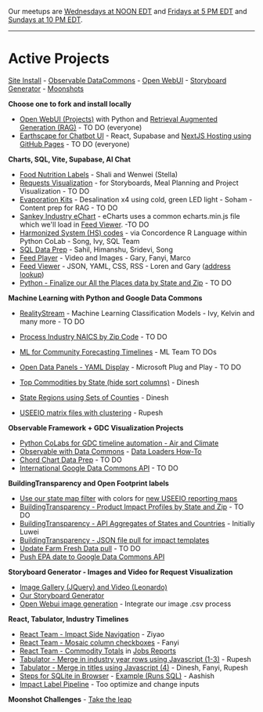 Our meetups are [Wednesdays at NOON EDT](/io/coders/) and [Fridays at 5 PM EDT](/io/coders) and [Sundays at 10 PM EDT](/io/coders/).

---

# Active Projects

[Site Install](../localsite/start/steps/) - [Observable DataCommons](/data-commons/) - [Open WebUI](src/) - [Storyboard Generator](/data-pipeline/research) - [Moonshots](/community/projects/)

**Choose one to fork and install locally**
- [Open WebUI (Projects)](src) with Python and [Retrieval Augmented Generation (RAG)](https://docs.openwebui.com/tutorial/rag/) - TO DO (everyone)
- [Earthscape for Chatbot UI](/earthscape/app/) - React, Supabase and [NextJS Hosting using GitHub Pages](https://www.freecodecamp.org/news/how-to-deploy-next-js-app-to-github-pages/) - TO DO (everyone)

**Charts, SQL, Vite, Supabase, AI Chat**
- [Food Nutrition Labels](/data-commons/docs/food) - Shali and Wenwei (Stella)
- [Requests Visualization](/requests/) - for Storyboards, Meal Planning and Project Visualization - TO DO
- [Evaporation Kits](/evaporation-kits/) - Desalination x4 using cold, green LED light - Soham - Content prep for RAG - TO DO
- [Sankey Industry eChart](/useeio.js/charts/echarts/sankey-nodeAlign-left.html) - eCharts uses a common echarts.min.js file which we'll load in [Feed Viewer](/feed/view). -TO DO<!-- Chenbohan -->
- [Harmonized System (HS) codes](/requests/products/) - via Concordence R Language within Python CoLab - Song, Ivy, SQL Team
- [SQL Data Prep](/useeio.js/footprint) - Sahil, Himanshu, Sridevi, Song
- [Feed Player](../feed/intro.html) - Video and Images - Gary, Fanyi, Marco
- [Feed Viewer](../feed/view/#feed=nasa) - JSON, YAML, CSS, RSS - Loren and Gary ([address lookup](/feed/view/#feed=311)) 
- [Python - Finalize our All the Places data by State and Zip](/places) - TO DO

<!--
- [Datausa.io](https://datausa.io) - Add API and embeddable visualizations to Feed Player
- [Restack.io](https://www.restack.io/docs/supabase-knowledge-supabase-rust-sdk-guide) - for Supabase with Rust and Streamlit


openai
Docker path: https://chat.openai.com/share/61b0997f-ea9b-49f7-9bcb-12fa0519a2d1 

Matthew Berman list of true Agents: 
https://youtu.be/_AOA6M9Ta2I?si=Bh8SMhyD3GmuCLks&t=378


CSV Files to use for Timelines, Observable, and AI Training at: [industries/naics/US/counties](https://github.com/ModelEarth/community-data/tree/master/industries/naics/US/counties)  
Pre-processed data for county industry levels, based on employment, establishments and payroll.-->

**Machine Learning with Python and Google Data Commons**

- [RealityStream](/RealityStream/) - Machine Learning Classification Models - Ivy, Kelvin and many more - TO DO
- [Process Industry NAICS by Zip Code](/data-pipeline/industries/naics) - TO DO
- [ML for Community Forecasting Timelines](../data-pipeline/timelines/) - ML Team TO DOs
- [Open Data Panels - YAML Display](/OpenFootprint) - Microsoft Plug and Play - TO DO

- [Top Commodities by State (hide sort columns)](/data-pipeline/research/economy) - Dinesh
- [State Regions using Sets of Counties](/community-data/us/edd/) - Dinesh
- [USEEIO matrix files with clustering](/machine-learning/python/cluster/) - <!--Honglin-->Rupesh

<!--
- [CrewAI+Ollama integration](https://lightning.ai/lightning-ai/studios/ai-agents-powered-by-crewai) within our [Open WebUI fork](src)
- [Flowsa RStudio - API to JSON](/localsite/info/data/flowsa/)
-->

**Observable Framework + GDC Visualization Projects**

- [Python CoLabs for GDC timeline automation - Air and Climate](/data-commons/dist/air)
- [Observable with Data Commons](/data-commons/) - [Data Loaders How-To](/data-commons/dist/air/)
- [Chord Chart Data Prep](/io/charts/chord/) - TO DO 
- [International Google Data Commons API](/data-commons/) - TO DO

<!--
[Kargil's notes](https://github.com/modelearth/Observables-DataLoader/tree/master/docs)
-->

**BuildingTransparency and Open Footprint labels**

- [Use our state map filter](#geoview=country) with colors for [new USEEIO reporting maps](https://figshare.com/collections/USEEIO_State_Models_v1_0_-_Supporting_Figures/7041473)
- [BuildingTransparency - Product Impact Profiles by State and Zip](/io/template/feed/) - TO DO <!--Ronan-->
- [BuildingTransparency - API Aggregates of States and Countries](/io/template/product/) - Initially Luwei
- [BuildingTransparency - JSON file pull for impact templates](/io/template/product/)
- [Update Farm Fresh Data pull](/community-data/process/python/farmfresh/) - TO DO
- [Push EPA date to Google Data Commons API](https://docs.datacommons.org/api/)


**Storyboard Generator - Images and Video for Request Visualization**
- [Image Gallery (JQuery) and Video (Leonardo)](/data-pipeline/research/stream)
- [Our Storyboard Generator](/data-pipeline/research/)  
- [Open Webui image generation](https://docs.openwebui.com/tutorial/images/) - Integrate our image .csv process
<!-- [Kishor's Repo](https://github.com/mannurkishorreddy/streamlit-replicate-img-app)-->
<!--- [Image Gallery (React)](/react-gallery/view/) - Anthony -->

**React, Tabulator, Industry Timelines**
- [React Team - Impact Side Navigation](/io/charts/inflow-outflow/#set=prosperity&indicators=VADD,JOBS) - Ziyao
- [React Team - Mosaic column checkboxes](/io/charts) - Fanyi
- [React Team - Commodity Totals](/localsite/info/data/totals/) in [Jobs Reports](/localsite/info/#indicators=JOBS)
- [Tabulator - Merge in industry year rows using Javascript (1-3)](/data-pipeline/timelines/tabulator/) - Rupesh<!--Vadlamudi-->
- [Tabulator - Merge in titles using Javascript (4)](/data-pipeline/timelines/tabulator/) - Dinesh, Fanyi, Rupesh
- [Steps for SQLite in Browser](/data-pipeline/timelines/sqlite/phiresky/) - [Example (Runs SQL)](https://phiresky.github.io/blog/2021/hosting-sqlite-databases-on-github-pages/) - Aashish
- [Impact Label Pipeline](/apps/impact) - Too optimize and change inputs

**Moonshot Challenges** - [Take the leap](/community/projects/)
<br>

<div id="activeDivLoaded"></div>
